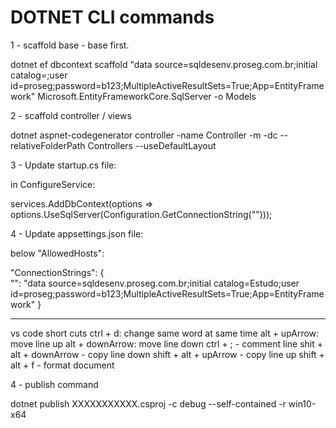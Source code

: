 # DOTNET CLI commands

1 - scaffold base - base first.

dotnet ef dbcontext scaffold "data source=sqldesenv.proseg.com.br;initial catalog=<DB NAME>;user id=proseg;password=b123;MultipleActiveResultSets=True;App=EntityFramework" Microsoft.EntityFrameworkCore.SqlServer -o Models
  
2 - scaffold controller / views
  
dotnet aspnet-codegenerator controller -name <NAME CONTROLLER>Controller -m <NAME MODEL> -dc <NAME OF CREATED CONTEXT> --relativeFolderPath Controllers --useDefaultLayout

3 - Update startup.cs file:

in ConfigureService:

services.AddDbContext<EstudoContext>(options =>
                    options.UseSqlServer(Configuration.GetConnectionString("<NAME OF CONTEXT>")));

4 - Update appsettings.json file:

below "AllowedHosts":

"ConnectionStrings": {    
    "<NAME OF CONTEXT>": "data source=sqldesenv.proseg.com.br;initial catalog=<NAME OF BASE>Estudo;user id=proseg;password=b123;MultipleActiveResultSets=True;App=EntityFramework"
  }

----------------------------------------------------------------------------------------------------------------
vs code short cuts 
ctrl + d: change same word at same time
alt + upArrow: move line up
alt + downArrow: move line down
ctrl + ; - comment line
shit + alt + downArrow - copy line down
shift + alt + upArrow - copy line up
shift + alt + f - format document


4 - publish command

dotnet publish XXXXXXXXXXX.csproj -c debug --self-contained -r win10-x64
